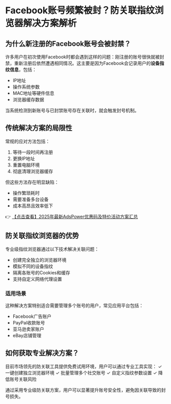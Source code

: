 # Facebook账号频繁被封？防关联指纹浏览器解决方案解析

## 为什么新注册的Facebook账号会被封禁？

许多用户在初次使用Facebook时都会遇到这样的问题：刚注册的账号很快就被封禁，重新注册后依然遭遇相同情况。这主要是因为Facebook会记录用户的**设备指纹信息**，包括：

- IP地址
- 操作系统参数
- MAC地址等硬件信息
- 浏览器缓存数据

当系统检测到新账号与已封禁账号存在关联时，就会触发封号机制。

## 传统解决方案的局限性

常规的应对方法包括：
1. 等待一段时间再注册
2. 更换IP地址
3. 重置电脑环境
4. 彻底清理浏览器缓存

但这些方法存在明显缺陷：
- 操作繁琐耗时
- 需要准备多台设备
- 成本高昂且效率低下

👉 [【点击查看】2025年最新AdsPower优惠码及特价活动方案汇总](https://bit.ly/adspower_free)

## 防关联指纹浏览器的优势

专业级指纹浏览器通过以下技术解决关联问题：
- 创建完全独立的浏览器环境
- 模拟不同的设备指纹
- 隔离各账号的Cookies和缓存
- 支持自定义网络代理设置

### 适用场景
这种解决方案特别适合需要管理多个账号的用户，常见应用平台包括：
- Facebook广告账户
- PayPal收款账号
- 亚马逊卖家账户
- eBay店铺管理

## 如何获取专业解决方案？

目前市场领先的防关联工具提供免费试用环境，用户可以通过专业工具实现：
✓ 一键创建独立浏览器环境
✓ 批量管理多个社交账号
✓ 自定义指纹参数设置
✓ 降低账号关联风险

通过采用专业级防关联方案，用户可以显著提升账号安全性，避免因关联导致的封号损失。